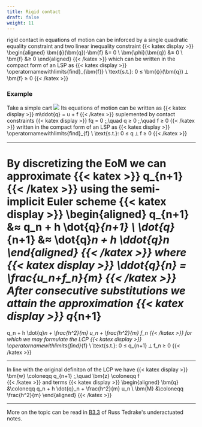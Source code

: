 ```yaml
---
title: Rigid contact
draft: false
weight: 11
---
```


rigid contact in equations of motion can be inforced by a single quadratic equality constraint and two linear inequality constraint
{{< katex display >}}
\begin{aligned}
	\bm{ϕ}(\bm{q})⋅\bm{f} &= 0
	\\
	\bm{\phi}(\bm{q}) &≥ 0
	\\
	\bm{f} &≥ 0
\end{aligned}
{{< /katex >}}
which can be written in the compact form of an LSP as
{{< katex display >}}
\operatornamewithlimits{find}_{\bm{f}} \ \text{s.t.}: 0 ≤ \bm{ϕ}(\bm{q}) ⟂ \bm{f} ≥ 0
{{< /katex >}}

### Example
Take a simple cart
![](cart.jpg)
Its equations of motion can be written as
{{< katex display >}}
m\ddot{q} = u + f
{{< /katex >}}
suplemented by contact constraints
{{< katex display >}}
	fq = 0
	\;,\quad 
	q ≥ 0
	\;,\quad 
	f ≥ 0
{{< /katex >}}
written in the compact form of an LSP as
{{< katex display >}}
\operatornamewithlimits{find}_{f} \ \text{s.t.}: 0 ≤ q ⟂ f ≥ 0
{{< /katex >}}

---

By discretizing the EoM we can approximate {{< katex >}} q_{n+1} {{< /katex >}} using the semi-implicit Euler scheme
{{< katex display >}}
\begin{aligned}
q_{n+1} &≈ q_n + h \dot{q}_{n+1} \\
\dot{q}_{n+1} &≈ \dot{q}_n + h \ddot{q}_n
\end{aligned}
{{< /katex >}}
where
{{< katex display >}}
\ddot{q}_{n} = \frac{u_n+f_n}{m}
{{< /katex >}}
After consecutive substitutions we attain the approximation
{{< katex display >}}
q_{n+1}
=
q_n + h \dot{q}_n + \frac{h^2}{m} u_n + \frac{h^2}{m} f_n
{{< /katex >}}
for which we may formulate the LCP
{{< katex display >}}
\operatornamewithlimits{find}_{f} \ \text{s.t.}: 0 ≤ q_{n+1} ⟂ f_n ≥ 0
{{< /katex >}}

---

In line with the original definiton of the LCP we have
{{< katex display >}}
\bm{w} \coloneqq q_{n+1}
\;,\quad 
\bm{z} \coloneqq f	
{{< /katex >}}
and terms
{{< katex display >}}
\begin{aligned}
	\bm{q} &\coloneqq q_n + h \dot{q}_n + \frac{h^2}{m} u_n \\
	\bm{M} &\coloneqq \frac{h^2}{m}
\end{aligned}
{{< /katex >}}

---

More on the topic can be read in [B3.3](https://underactuated.mit.edu/multibody.html#section3) of Russ Tedrake's underactuated notes.